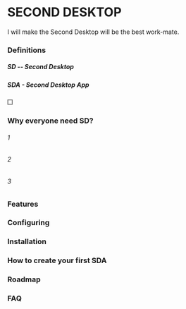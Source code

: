 # SECOND DESKTOP
I will make the Second Desktop will be the best work-mate.
### Definitions
##### SD -- Second Desktop
##### SDA - Second Desktop App
![test](https://raw.githubusercontent.com/Mingxuel/SecondDesktop/master/SecondDesktop/Resource/App/AppPageFocus.png)
### Why everyone need SD?
###### 1
###### 2
###### 3

### Features

### Configuring

### Installation

### How to create your first SDA

### Roadmap

### FAQ

